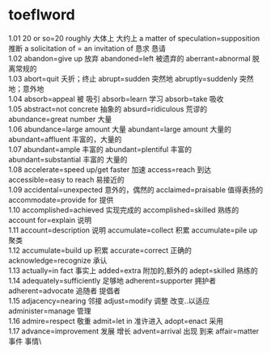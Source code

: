# toeflword
1.01 20 or so=20 roughly 大体上 大约上 a matter of speculation=supposition 推断 a solicitation of = an invitation of 恳求 恳请\
1.02 abandon=give up 放弃 abandoned=left 被遗弃的 aberrant=abnormal 脱离常规的\
1.03 abort=quit 夭折；终止   abrupt=sudden 突然地  abruptly=suddenly 突然地；意外地\
1.04 absorb=appeal 被 吸引 absorb=learn 学习  absorb=take 吸收\
1.05 abstract=not concrete 抽象的 absurd=ridiculous 荒谬的 abundance=great number 大量\
1.06 abundance=large amount 大量  abundant=large amount 大量的 abundant=affluent 丰富的，大量的\
1.07 abundant=ample 丰富的  abundant=plentiful 丰富的 abundant=substantial 丰富的 大量的\
1.08 accelerate=speed up/get faster 加速 access=reach 到达  accessible=easy to reach 易接近的\
1.09 accidental=unexpected 意外的，偶然的 acclaimed=praisable 值得表扬的 accommodate=provide for 提供\
1.10 accomplished=achieved 实现完成的 accomplished=skilled 熟练的 account for=explain 说明\
1.11 account=description 说明 accumulate=collect 积累 accumulate=pile up 聚类\
1.12 accumulate=build up 积累 accurate=correct 正确的 acknowledge=recognize 承认\
1.13 actually=in fact 事实上 added=extra 附加的,额外的 adept=skilled 熟练的\
1.14 adequately=sufficiently 足够地 adherent=supporter 拥护者 adherent=advocate 追随者 提倡者\
1.15 adjacency=nearing 邻接 adjust=modify 调整 改变..以适应 administer=manage 管理\
1.16 admire=respect 敬重 admit=let in 准许进入 adopt=enact 采用\
1.17 advance=improvement 发展 增长 advent=arrival 出现 到来 affair=matter 事件 事情\
